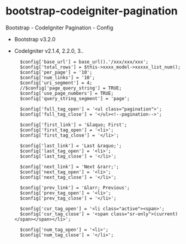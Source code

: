 bootstrap-codeigniter-pagination
================================

Bootstrap - CodeIgniter Pagination - Config

- Bootstrap v3.2.0
- CodeIgniter v2.1.4, 2.2.0, 3..

		$config['base_url'] = base_url().'/xxx/xxx/xxx';
		$config['total_rows'] = $this->xxxx_model->xxxxx_list_num();
		$config['per_page'] = '10';
		$config['num_links'] = '10';
		$config['uri_segment'] = 4;
		//$config['page_query_string'] = TRUE;
		$config['use_page_numbers'] = TRUE;
		$config['query_string_segment'] = 'page';
		 
		$config['full_tag_open'] = '<ul class="pagination">';
		$config['full_tag_close'] = '</ul><!--pagination-->';
		 
		$config['first_link'] = '&laquo; First';
		$config['first_tag_open'] = '<li>';
		$config['first_tag_close'] = '</li>';
		 
		$config['last_link'] = 'Last &raquo;';
		$config['last_tag_open'] = '<li>';
		$config['last_tag_close'] = '</li>';
		 
		$config['next_link'] = 'Next &rarr;';
		$config['next_tag_open'] = '<li>';
		$config['next_tag_close'] = '</li>';
		 
		$config['prev_link'] = '&larr; Previous';
		$config['prev_tag_open'] = '<li>';
		$config['prev_tag_close'] = '</li>';
		 
		$config['cur_tag_open'] = '<li class="active"><span>';
		$config['cur_tag_close'] = '<span class="sr-only">(current)</span></span></li>';
		 
		$config['num_tag_open'] = '<li>';
		$config['num_tag_close'] = '</li>';
